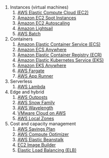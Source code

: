 1. Instances (virtual machines)
    1. [AWS Elastic Compute Cloud (EC2)](https://aws.amazon.com/ec2/)
    2. [Amazon EC2 Spot Instances](https://aws.amazon.com/ec2/spot/)
    3. [Amazon EC2 Autoscaling](https://aws.amazon.com/ec2/autoscaling/)
    4. [Amazon Lightsail](https://aws.amazon.com/lightsail/)
    5. [AWS Batch](https://aws.amazon.com/batch/)
2. Containers
    1. [Amazon Elastic Container Service (ECS)](https://aws.amazon.com/ecs/)
    2. [Amazon ECS Anywhere](https://aws.amazon.com/ecs/anywhere/)
    3. [Amazon Elastic Container Registry (ECR)](https://aws.amazon.com/ecr/)
    4. [Amazon Elastic Kubernetes Service (EKS)](https://aws.amazon.com/eks/)
    5. [Amazon EKS Anywhere](https://aws.amazon.com/eks/)
    6. [AWS Fargate](https://aws.amazon.com/fargate/)
    7. [AWS App Runner](https://aws.amazon.com/apprunner/)
3. Serverless
    1. [AWS Lambda](https://aws.amazon.com/lambda/)
4. Edge and hybrid
    1. [AWS Outposts](https://aws.amazon.com/outposts/)
    2. [AWS Snow Family](https://aws.amazon.com/snow/)
    3. [AWS Wavelength](https://aws.amazon.com/wavelength/)
    4. [VMware Cloud on AWS](https://aws.amazon.com/vmware/)
    5. [AWS Local Zones](https://aws.amazon.com/about-aws/global-infrastructure/localzones/)
5. Cost and capacity management
    1. [AWS Savings Plan](https://aws.amazon.com/savingsplans/)
    2. [AWS Compute Optimizer](https://aws.amazon.com/compute-optimizer/)
    3. [AWS Elastic Beanstalk](https://aws.amazon.com/elasticbeanstalk/)
    4. [EC2 Image Builder](https://aws.amazon.com/image-builder/)
    5. [Elastic Load Balancing (ELB)](https://aws.amazon.com/elasticloadbalancing/)
